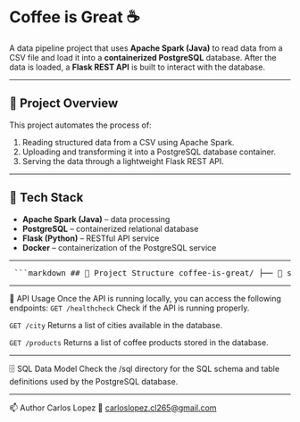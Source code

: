 # Coffee is Great ☕

A data pipeline project that uses **Apache Spark (Java)** to read data from a CSV file and load it into a **containerized PostgreSQL** database. After the data is loaded, a **Flask REST API** is built to interact with the database.

---

## 🚀 Project Overview

This project automates the process of:
1. Reading structured data from a CSV using Apache Spark.
2. Uploading and transforming it into a PostgreSQL database container.
3. Serving the data through a lightweight Flask REST API.

---

## 🧱 Tech Stack

- **Apache Spark (Java)** – data processing
- **PostgreSQL** – containerized relational database
- **Flask (Python)** – RESTful API service
- **Docker** – containerization of the PostgreSQL service

---

<pre> ```markdown ## 📁 Project Structure coffee-is-great/ ├── 📂 sql/ # SQL scripts and data model ├── 📂 src/main/java/com/coffeeIsGreat/ # Apache Spark job (Java code) ├── 📂 api/ # Flask REST API ├── 📂 data/ # Input CSV files ├── 🐳 dockerfile # PostgreSQL container configuration ├── 📄 pom.xml # Maven dependencies for Spark ├── 📄 run.py # Entry point for Flask API ├── 📄 README.md # Project documentation (this file) ``` </pre>

---

🧪 API Usage
Once the API is running locally, you can access the following endpoints:
`GET /healthcheck`
Check if the API is running properly.

`GET /city`
Returns a list of cities available in the database.

`GET /products`
Returns a list of coffee products stored in the database.

---

🗄 SQL Data Model
Check the /sql directory for the SQL schema and table definitions used by the PostgreSQL database.

---

📫 Author
Carlos Lopez
📧 carloslopez.cl265@gmail.com


